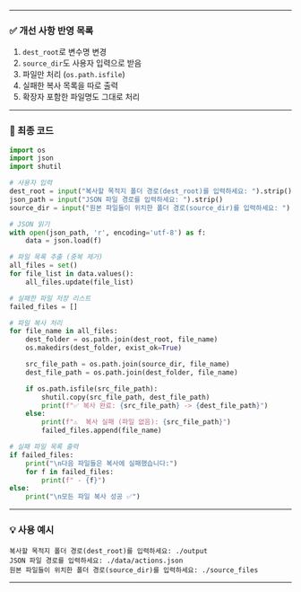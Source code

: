 

---

### ✅ 개선 사항 반영 목록

1. `dest_root`로 변수명 변경
2. `source_dir`도 사용자 입력으로 받음
3. 파일만 처리 (`os.path.isfile`)
4. 실패한 복사 목록을 따로 출력
5. 확장자 포함한 파일명도 그대로 처리

---

### 🧠 최종 코드

```python
import os
import json
import shutil

# 사용자 입력
dest_root = input("복사할 목적지 폴더 경로(dest_root)를 입력하세요: ").strip()
json_path = input("JSON 파일 경로를 입력하세요: ").strip()
source_dir = input("원본 파일들이 위치한 폴더 경로(source_dir)를 입력하세요: ").strip()

# JSON 읽기
with open(json_path, 'r', encoding='utf-8') as f:
    data = json.load(f)

# 파일 목록 추출 (중복 제거)
all_files = set()
for file_list in data.values():
    all_files.update(file_list)

# 실패한 파일 저장 리스트
failed_files = []

# 파일 복사 처리
for file_name in all_files:
    dest_folder = os.path.join(dest_root, file_name)
    os.makedirs(dest_folder, exist_ok=True)

    src_file_path = os.path.join(source_dir, file_name)
    dest_file_path = os.path.join(dest_folder, file_name)

    if os.path.isfile(src_file_path):
        shutil.copy(src_file_path, dest_file_path)
        print(f"✅ 복사 완료: {src_file_path} -> {dest_file_path}")
    else:
        print(f"⚠️  복사 실패 (파일 없음): {src_file_path}")
        failed_files.append(file_name)

# 실패 파일 목록 출력
if failed_files:
    print("\n다음 파일들은 복사에 실패했습니다:")
    for f in failed_files:
        print(f" - {f}")
else:
    print("\n모든 파일 복사 성공 ✅")
```

---

### 💡 사용 예시

```plaintext
복사할 목적지 폴더 경로(dest_root)를 입력하세요: ./output
JSON 파일 경로를 입력하세요: ./data/actions.json
원본 파일들이 위치한 폴더 경로(source_dir)를 입력하세요: ./source_files
```

---


